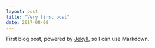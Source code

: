 ```yaml
---
layout: post
title: "Very first post"
date: 2017-08-08
---
```


First blog post, powered by [Jekyll](http://jekyllrb.com), so I can use Markdown.
